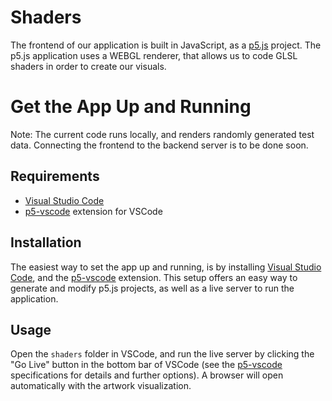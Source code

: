 # Shaders

The frontend of our application is built in JavaScript, as a [p5.js](https://p5js.org/) project. The p5.js application uses a WEBGL renderer, that allows us to code GLSL shaders in order to create our visuals.

# Get the App Up and Running

Note: The current code runs locally, and renders randomly generated test data. Connecting the frontend to the backend server is to be done soon.

## Requirements

- [Visual Studio Code](https://code.visualstudio.com/)
- [p5-vscode](https://marketplace.visualstudio.com/items?itemName=samplavigne.p5-vscode) extension for VSCode

## Installation

The easiest way to set the app up and running, is by installing [Visual Studio Code](https://code.visualstudio.com/), and the [p5-vscode](https://marketplace.visualstudio.com/items?itemName=samplavigne.p5-vscode) extension. This setup offers an easy way to generate and modify p5.js projects, as well as a live server to run the application.

## Usage

Open the `shaders` folder in VSCode, and run the live server by clicking the "Go Live" button in the bottom bar of VSCode (see the [p5-vscode](https://marketplace.visualstudio.com/items?itemName=samplavigne.p5-vscode) specifications for details and further options). A browser will open automatically with the artwork visualization.
